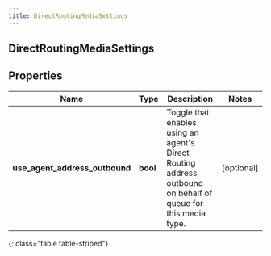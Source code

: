 ```yaml
---
title: DirectRoutingMediaSettings
---
```

## DirectRoutingMediaSettings

## Properties

|Name | Type | Description | Notes|
|------------ | ------------- | ------------- | -------------|
| **use_agent_address_outbound** | **bool** | Toggle that enables using an agent&#39;s Direct Routing address outbound on behalf of queue for this media type. | [optional] |
{: class="table table-striped"}



